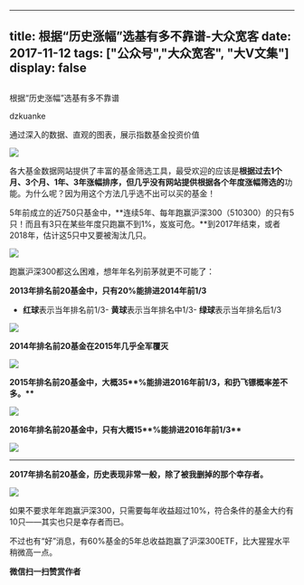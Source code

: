 
---
title:   根据“历史涨幅”选基有多不靠谱-大众宽客
date: 2017-11-12
tags: ["公众号","大众宽客", "大V文集"]
display: false
---


## 



根据“历史涨幅”选基有多不靠谱




dzkuanke




通过深入的数据、直观的图表，展示指数基金投资价值


<img data-s="300,640" data-type="jpeg" src="https://mmbiz.qpic.cn/mmbiz_jpg/PKw3FQPmhIhTmkjzic7d4ylDnnx1GWygpKTBS3bvAU5v8K5ic55HgPqyoyROsr3K0Nan2mslmun5JK66nXEISAgg/0?wx_fmt=jpeg" data-copyright="0" style="" class="" data-ratio="0.7491666666666666" data-w="1200"/>

各大基金数据网站提供了丰富的基金筛选工具，最受欢迎的应该是**根据过去1个月、3个月、1年、3年涨幅排序，**但几乎没有网站提供**根据各个年度涨幅筛选的**功能。为什么呢？因为用这个方法几乎选不出可以买的基金！



5年前成立的近750只基金中，**连续5年、每年跑赢沪深300（510300）的只有5只！而且有3只在某些年度只跑赢不到1%，岌岌可危。**到2017年结束，或者2018年，估计这5只中又要被淘汰几只。



<img data-s="300,640" data-type="png" src="https://mmbiz.qpic.cn/mmbiz_png/PKw3FQPmhIhTmkjzic7d4ylDnnx1GWygp1YRKzUKCLniacSsRjbgPlfsI2KZF03m6jXhEFL0eE7hF2Y4hkImYiaYw/0?wx_fmt=png" data-copyright="0" style="" class="" data-ratio="0.2711864406779661" data-w="944"/>





跑赢沪深300都这么困难，想年年名列前茅就更不可能了：



**2013年<strong style="white-space: normal;">排名前20**基金中，只有20%能排进2014年前1/3</strong>


- **红球**表示当年排名前1/3- **黄球**表示当年排名中1/3- **绿球**表示当年排名后1/3
<img data-s="300,640" data-type="png" src="https://mmbiz.qpic.cn/mmbiz_png/PKw3FQPmhIhTmkjzic7d4ylDnnx1GWygpToHfiayD2272vKHApNQCvg0fml20oibpclnPeqzCib5OBFdTQ6k6Pxjuw/0?wx_fmt=png" data-copyright="0" style="" class="" data-ratio="0.8414376321353065" data-w="946"/>





**2014年排名前20基金在2015年几乎全军覆灭**

<img data-s="300,640" data-type="png" src="https://mmbiz.qpic.cn/mmbiz_png/PKw3FQPmhIhTmkjzic7d4ylDnnx1GWygpJPoDZmDoRegqe7ticBR8GGlGMlWiarDWIDGMX99KRLJKkKqVialF7IxUw/0?wx_fmt=png" data-copyright="0" style="" class="" data-ratio="0.8442105263157895" data-w="950"/>



**2015年<strong style="white-space: normal;">排名前20**基金中，大概35**%能排进2016年前1/3，和扔飞镖概率差不多。**</strong>

<img data-s="300,640" data-type="png" src="https://mmbiz.qpic.cn/mmbiz_png/PKw3FQPmhIhTmkjzic7d4ylDnnx1GWygpeGvnictXmMUT6s0Biby3F9dDAtxfZUadhBMdFX7A6NV5M73mZNw5mGog/0?wx_fmt=png" data-copyright="0" style="" class="" data-ratio="0.8438818565400844" data-w="948"/>



**2016年<strong style="white-space: normal;">排名前20**基金中，只有大概15**%能排进2016年前1/3**</strong>

<img data-s="300,640" data-type="png" src="https://mmbiz.qpic.cn/mmbiz_png/PKw3FQPmhIhTmkjzic7d4ylDnnx1GWygpf48PEq5pBYAeYdzQHOicHjHJmIsuDZEbxRBhe9BRVn6r22Mxbvm4olg/0?wx_fmt=png" data-copyright="0" style="" class="" data-ratio="0.84" data-w="950"/>



****

**2017年<strong>排名前20**基金，历史表现非常一般，除了被我删掉的那个幸存者。</strong>



<img data-s="300,640" data-type="png" src="https://mmbiz.qpic.cn/mmbiz_png/PKw3FQPmhIhTmkjzic7d4ylDnnx1GWygpEzGudQ9zhUuqic4npRU61YdUyZOTtIxxBibj2fnUP3qAcr4IH8aricJLw/0?wx_fmt=png" data-copyright="0" style="" class="" data-ratio="0.8411016949152542" data-w="944"/>



如果不要求年年跑赢沪深300，只需要每年收益超过10%，符合条件的基金大约有10只——其实也只是幸存者而已。



不过也有“好”消息，有60%基金的5年总收益跑赢了沪深300ETF，比大猩猩水平稍微高一点。


**微信扫一扫赞赏作者**















